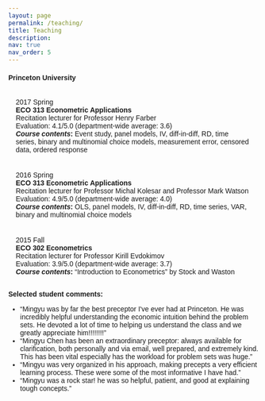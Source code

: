 ```yaml
---
layout: page
permalink: /teaching/
title: Teaching
description: 
nav: true
nav_order: 5
---
```



<html>

<style>
    body {
        font-family: Arial, sans-serif;
    }
    .publication {
        padding: 15px;
        margin-bottom: 5px; /* You can adjust this value to control the space between papers */
    }
    .abstract {
        max-height: 0;
        overflow: hidden;
        transition: max-height 0.5s ease-in-out;
    }
    .abstract.open {
        max-height: 500px;  /* You can adjust this value based on your needs */
    }
    .bullet-point, .inline-abstract { /* this is for the bullet point in abstract */
        display: none;
    }
    .inline-abstract { /* this is for the bullet point in abstract */
        display: inline;
    }
    .close-lines {
        margin-bottom: 0;
    }
    .no-margin-top {
        margin-top: 0;
    }
    .bold-text {
        font-weight: bold;
        white-space: nowrap;  /* Prevents text from wrapping */
        overflow: hidden;  /* Hides text that overflows the container */
        text-overflow: ellipsis;  /* Adds an ellipsis (...) when text overflows */
    }
    .bold-text2 {
        font-weight: bold;
    }    
    .indented-content {
        margin-left: 30px;  /* You can adjust this value */
    }
</style>


<body>

<h4>Princeton University</h4>
<p></p>

<div class="publication" id="t3">
    <span>2017 Spring</span><br>
    <span class="bold-text">ECO 313 Econometric Applications</span><br>
    <span>Recitation lecturer for Professor Henry Farber</span><br>
    <span>Evaluation: 4.1/5.0 (department-wide average: 3.6)</span><br>
    <span class="bold-text"><i>Course contents</i>:</span><span> Event study, panel models, IV, diff-in-diff, RD, time series, binary and multinomial choice models, measurement error, censored data, ordered response</span><br>
</div>

<div class="publication" id="t2">
    <span>2016 Spring</span><br>
    <span class="bold-text">ECO 313 Econometric Applications</span><br>
    <span>Recitation lecturer for Professor Michal Kolesar and Professor Mark Watson</span><br>
    <span>Evaluation: 4.9/5.0 (department-wide average: 4.0)</span><br>
    <span class="bold-text"><i>Course contents</i>:</span><span> OLS, panel models, IV, diff-in-diff, RD, time series, VAR, binary and multinomial choice models</span><br>
</div>

<div class="publication" id="t1">
    <span>2015 Fall</span><br>
    <span class="bold-text">ECO 302 Econometrics</span><br>
    <span>Recitation lecturer for Professor Kirill Evdokimov</span><br>
    <span>Evaluation: 3.9/5.0 (department-wide average: 3.7)</span><br>
    <span class="bold-text"><i>Course contents</i>:</span><span> “Introduction to Econometrics” by Stock and Waston</span><br>
</div>

<!--<p></p>
Complete teaching evaluations -->
<p></p>

<span class="bold-text">Selected student comments:</span><br>
<p></p>
<ul>
    <li>“Mingyu was by far the best preceptor I've ever had at Princeton. He was incredibly helpful understanding the economic intuition behind the problem sets. He devoted a lot of time to helping us understand the class and we greatly appreciate him!!!!!!!!”</li>
    <li>“Mingyu Chen has been an extraordinary preceptor: always available for clarification, both personally and via email, well prepared, and extremely kind. This has been vital especially has the workload for problem sets was huge.”</li>
    <li>“Mingyu was very organized in his approach, making precepts a very efficient learning process. These were some of the most informative I have had.”</li>
    <li>“Mingyu was a rock star! he was so helpful, patient, and good at explaining tough concepts.”</li>
</ul>



</body>


<script>
    function toggleAbstract(abstractId) {
        var abstractElement = document.getElementById(abstractId);
        var bulletPoint = abstractElement.querySelector('.bullet-point');
        var inlineAbstract = abstractElement.querySelector('.inline-abstract');
        
        if (abstractElement.classList.contains("open")) {
            abstractElement.classList.remove("open");
            bulletPoint.style.display = "none";
            inlineAbstract.style.display = "none";
        } else {
            abstractElement.classList.add("open");
            bulletPoint.style.display = "inline";
            inlineAbstract.style.display = "inline";
        }
    }
</script>


</html>
